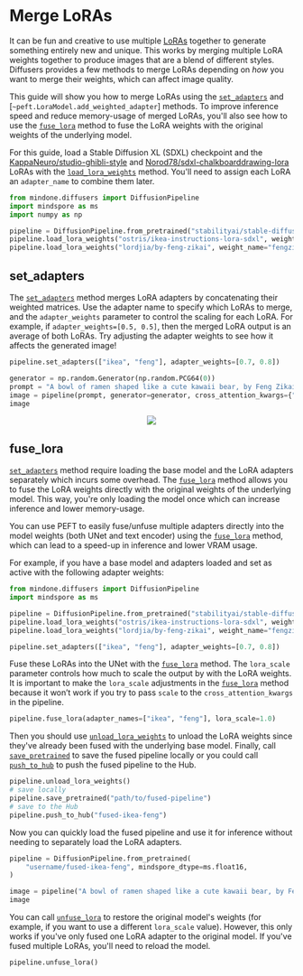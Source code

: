 <!--Copyright 2024 The HuggingFace Team. All rights reserved.

Licensed under the Apache License, Version 2.0 (the "License"); you may not use this file except in compliance with
the License. You may obtain a copy of the License at

http://www.apache.org/licenses/LICENSE-2.0

Unless required by applicable law or agreed to in writing, software distributed under the License is distributed on
an "AS IS" BASIS, WITHOUT WARRANTIES OR CONDITIONS OF ANY KIND, either express or implied. See the License for the
specific language governing permissions and limitations under the License.
-->

# Merge LoRAs

It can be fun and creative to use multiple [LoRAs]((https://huggingface.co/docs/peft/conceptual_guides/adapter#low-rank-adaptation-lora)) together to generate something entirely new and unique. This works by merging multiple LoRA weights together to produce images that are a blend of different styles. Diffusers provides a few methods to merge LoRAs depending on *how* you want to merge their weights, which can affect image quality.

This guide will show you how to merge LoRAs using the [`set_adapters`](https://mindspore-lab.github.io/mindone/latest/diffusers/api/loaders/unet/#mindone.diffusers.loaders.unet.UNet2DConditionLoadersMixin.set_adapters) and [`~peft.LoraModel.add_weighted_adapter`] methods. To improve inference speed and reduce memory-usage of merged LoRAs, you'll also see how to use the [`fuse_lora`](https://mindspore-lab.github.io/mindone/latest/diffusers/api/loaders/lora/#mindone.diffusers.loaders.lora.LoraLoaderMixin.fuse_lora) method to fuse the LoRA weights with the original weights of the underlying model.

For this guide, load a Stable Diffusion XL (SDXL) checkpoint and the [KappaNeuro/studio-ghibli-style](https://huggingface.co/KappaNeuro/studio-ghibli-style) and [Norod78/sdxl-chalkboarddrawing-lora](https://huggingface.co/Norod78/sdxl-chalkboarddrawing-lora) LoRAs with the [`load_lora_weights`](https://mindspore-lab.github.io/mindone/latest/diffusers/api/loaders/lora/#mindone.diffusers.loaders.lora.LoraLoaderMixin.load_lora_weights) method. You'll need to assign each LoRA an `adapter_name` to combine them later.

```py
from mindone.diffusers import DiffusionPipeline
import mindspore as ms
import numpy as np

pipeline = DiffusionPipeline.from_pretrained("stabilityai/stable-diffusion-xl-base-1.0", mindspore_dtype=ms.float16)
pipeline.load_lora_weights("ostris/ikea-instructions-lora-sdxl", weight_name="ikea_instructions_xl_v1_5.safetensors", adapter_name="ikea")
pipeline.load_lora_weights("lordjia/by-feng-zikai", weight_name="fengzikai_v1.0_XL.safetensors", adapter_name="feng")
```

## set_adapters

The [`set_adapters`](https://mindspore-lab.github.io/mindone/latest/diffusers/api/loaders/unet/#mindone.diffusers.loaders.unet.UNet2DConditionLoadersMixin.set_adapters) method merges LoRA adapters by concatenating their weighted matrices. Use the adapter name to specify which LoRAs to merge, and the `adapter_weights` parameter to control the scaling for each LoRA. For example, if `adapter_weights=[0.5, 0.5]`, then the merged LoRA output is an average of both LoRAs. Try adjusting the adapter weights to see how it affects the generated image!

```py
pipeline.set_adapters(["ikea", "feng"], adapter_weights=[0.7, 0.8])

generator = np.random.Generator(np.random.PCG64(0))
prompt = "A bowl of ramen shaped like a cute kawaii bear, by Feng Zikai"
image = pipeline(prompt, generator=generator, cross_attention_kwargs={"scale": 1.0})[0][0]
image
```

<div style="display: flex; justify-content: center; align-items: flex-start; text-align: center; max-width: 98%; margin: 0 auto; gap: 1vw;">
    <img src="https://github.com/user-attachments/assets/d947dae6-e825-4478-89e6-02cdacf92c46"/>
</div>

## fuse_lora

[`set_adapters`](https://mindspore-lab.github.io/mindone/latest/diffusers/api/loaders/unet/#mindone.diffusers.loaders.unet.UNet2DConditionLoadersMixin.set_adapters) method require loading the base model and the LoRA adapters separately which incurs some overhead. The [`fuse_lora`](https://mindspore-lab.github.io/mindone/latest/diffusers/api/loaders/lora/#mindone.diffusers.loaders.lora.LoraLoaderMixin.fuse_lora) method allows you to fuse the LoRA weights directly with the original weights of the underlying model. This way, you're only loading the model once which can increase inference and lower memory-usage.

You can use PEFT to easily fuse/unfuse multiple adapters directly into the model weights (both UNet and text encoder) using the [`fuse_lora`](https://mindspore-lab.github.io/mindone/latest/diffusers/api/loaders/lora/#mindone.diffusers.loaders.lora.LoraLoaderMixin.fuse_lora) method, which can lead to a speed-up in inference and lower VRAM usage.

For example, if you have a base model and adapters loaded and set as active with the following adapter weights:

```py
from mindone.diffusers import DiffusionPipeline
import mindspore as ms

pipeline = DiffusionPipeline.from_pretrained("stabilityai/stable-diffusion-xl-base-1.0", mindspore_dtype=ms.float16)
pipeline.load_lora_weights("ostris/ikea-instructions-lora-sdxl", weight_name="ikea_instructions_xl_v1_5.safetensors", adapter_name="ikea")
pipeline.load_lora_weights("lordjia/by-feng-zikai", weight_name="fengzikai_v1.0_XL.safetensors", adapter_name="feng")

pipeline.set_adapters(["ikea", "feng"], adapter_weights=[0.7, 0.8])
```

Fuse these LoRAs into the UNet with the [`fuse_lora`](https://mindspore-lab.github.io/mindone/latest/diffusers/api/loaders/lora/#mindone.diffusers.loaders.lora.LoraLoaderMixin.fuse_lora) method. The `lora_scale` parameter controls how much to scale the output by with the LoRA weights. It is important to make the `lora_scale` adjustments in the [`fuse_lora`](https://mindspore-lab.github.io/mindone/latest/diffusers/api/loaders/lora/#mindone.diffusers.loaders.lora.LoraLoaderMixin.fuse_lora) method because it won’t work if you try to pass `scale` to the `cross_attention_kwargs` in the pipeline.

```py
pipeline.fuse_lora(adapter_names=["ikea", "feng"], lora_scale=1.0)
```

Then you should use [`unload_lora_weights`](https://mindspore-lab.github.io/mindone/latest/diffusers/api/loaders/lora/#mindone.diffusers.loaders.lora.LoraLoaderMixin.unload_lora_weights) to unload the LoRA weights since they've already been fused with the underlying base model. Finally, call [`save_pretrained`](https://mindspore-lab.github.io/mindone/latest/diffusers/api/pipelines/overview/#mindone.diffusers.DiffusionPipeline.save_pretrained) to save the fused pipeline locally or you could call [`push_to_hub`](https://mindspore-lab.github.io/mindone/latest/diffusers/api/pipelines/overview/#mindone.diffusers.DiffusionPipeline.push_to_hub) to push the fused pipeline to the Hub.

```py
pipeline.unload_lora_weights()
# save locally
pipeline.save_pretrained("path/to/fused-pipeline")
# save to the Hub
pipeline.push_to_hub("fused-ikea-feng")
```

Now you can quickly load the fused pipeline and use it for inference without needing to separately load the LoRA adapters.

```py
pipeline = DiffusionPipeline.from_pretrained(
    "username/fused-ikea-feng", mindspore_dtype=ms.float16,
)

image = pipeline("A bowl of ramen shaped like a cute kawaii bear, by Feng Zikai", generator=np.random.Generator(np.random.PCG64(0)))[0][0]
image
```

You can call [`unfuse_lora`](https://mindspore-lab.github.io/mindone/latest/diffusers/api/loaders/lora/#mindone.diffusers.loaders.lora.LoraLoaderMixin.unfuse_lora) to restore the original model's weights (for example, if you want to use a different `lora_scale` value). However, this only works if you've only fused one LoRA adapter to the original model. If you've fused multiple LoRAs, you'll need to reload the model.

```py
pipeline.unfuse_lora()
```
